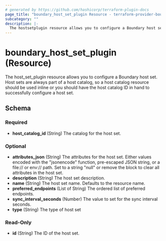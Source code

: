 ```yaml
---
# generated by https://github.com/hashicorp/terraform-plugin-docs
page_title: "boundary_host_set_plugin Resource - terraform-provider-boundary"
subcategory: ""
description: |-
  The hostsetplugin resource allows you to configure a Boundary host set. Host sets are always part of a host catalog, so a host catalog resource should be used inline or you should have the host catalog ID in hand to successfully configure a host set.
---
```


# boundary_host_set_plugin (Resource)

The host_set_plugin resource allows you to configure a Boundary host set. Host sets are always part of a host catalog, so a host catalog resource should be used inline or you should have the host catalog ID in hand to successfully configure a host set.



<!-- schema generated by tfplugindocs -->
## Schema

### Required

- **host_catalog_id** (String) The catalog for the host set.

### Optional

- **attributes_json** (String) The attributes for the host set. Either values encoded with the "jsonencode" function, pre-escaped JSON string, or a file:// or env:// path. Set to a string "null" or remove the block to clear all attributes in the host set.
- **description** (String) The host set description.
- **name** (String) The host set name. Defaults to the resource name.
- **preferred_endpoints** (List of String) The ordered list of preferred endpoints.
- **sync_interval_seconds** (Number) The value to set for the sync interval seconds.
- **type** (String) The type of host set

### Read-Only

- **id** (String) The ID of the host set.


